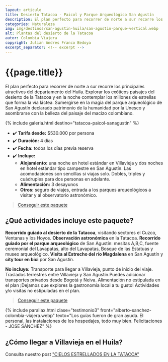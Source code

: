 ```yaml
---
layout: articulo
title: Desierto Tatacoa - Paicol y Parque Arqueológico San Agustín
description: El plan perfecto para recorrer de norte a sur recorre los principales atractivos del departamento del Huila.
categories: Naturaleza
img: img/destinos/san-agustin-huila/san-agustin-parque-vertical.webp
alt: Plantas del desierto de la Tatacoa
autor: Colombia Viajera
copyright: Julian Andres Franco Bedoya
excerpt_separator: <!-- excerpt -->
---
```


# {{page.title}}

El plan perfecto para recorrer de norte a sur recorre los principales atractivos del departamento del Huila. Explorar los exóticos paisajes del desierto de la Tatacoa y en la noche contemplar los millones de estrellas que forma la vía láctea. Sumergirse en la magia del parque arqueológico de San Agustín declarado patrimonio de la humanidad por la Unesco y asombrarse con la belleza del paisaje del macizo colombiano.

<!-- excerpt -->

<!-- Esta sección toma las fotos de los nombres que aparecen en el archivo san-agustin-tour.yml. Si deseas cambiar fotos, solamente cambias la ruta en ese archivo con el nombre de la nueva foto. Recuerda adaptar los tamaños igual al resto de las imágenes -->
{% include galeria.html destino="tatacoa-paicol-sanagustin" %}

* ✔️ **Tarifa desde:** $530.000 por persona
* ✔️ **Duración:** 4 días
* ✔️ **Fecha:** todos los días previa reserva
* ✔️ **Incluye:**
  * **Alojamiento:** una noche en hotel estándar en Villavieja y dos noches en hotel estándar tipo campestre en San Agustín. Las acomodaciones son sencillas si viajas solo. Dobles, triples y cuádruples para dos personas en adelante.
  * **Alimentación:** 3 desayunos
  * **Otros:** seguro de viajes, entrada a los parques arqueológicos a visitar y al observatorio astronómico.

>[Conseguir este paquete](https://api.whatsapp.com/send?phone=+573209673925&text=Hola.%20Me%20encantar%C3%ADa%20saber%20m%C3%A1s%20sobre%20este%20paquete:%20Tatacoa%20y%20San%20Agust%C3%ADn)

## ¿Qué actividades incluye este paquete?

**Recorrido guiado al desierto de la Tatacoa**, visitando sectores el Cuzco, Ventanas y los Hoyos. **Observación astronómica** en la Tatacoa. **Recorrido guiado por el parque arqueológico** de San Agustín: mesitas A,B,C, fuente ceremonial del Lavapatas, alto del Lavapatas, Bosque de las Estatuas y museo arqueológico. **Visita al Estrecho del río Magdalena** en San Agustín y **city tour en bici** por San Agustín.

**No incluye:** Transporte para llegar a Villavieja, punto de inicio del viaje. Traslados terrestres entre Villavieja y San Agustín.Puedes adicionar transportes privados desde Bogotá y Neiva. Alimentación no estipulada en el plan ¡Dejamos que explores la gastronomía local a tu gusto! Actividades y/o visitas no estipuladas en el plan.

>[Conseguir este paquete](https://api.whatsapp.com/send?phone=+573209673925&text=Hola.%20Me%20encantar%C3%ADa%20saber%20m%C3%A1s%20sobre%20este%20paquete:%20Tatacoa%20y%20San%20Agust%C3%ADn)

{% include parallax.html clase="testimonio3" front="alberto-sanchez-colombia-viajera.webp" texto="Los guías fueron de gran ayuda. El personal, las instalaciones de los hospedajes, todo muy bien. Felicitaciones - JOSE SÁNCHEZ" %}

## ¿Cómo llegar a Villavieja  en el Huila?

Consulta nuestro post ["CIELOS ESTRELLADOS EN LA TATACOA"]({{site.baseurl}}/tour-estrellas-desierto-tatacoa/)
